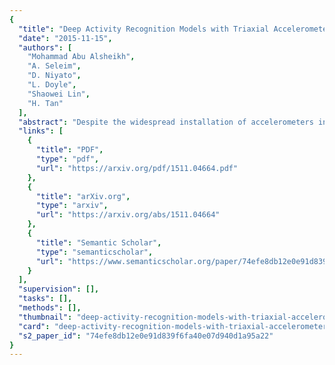 ```yaml
---
{
  "title": "Deep Activity Recognition Models with Triaxial Accelerometers",
  "date": "2015-11-15",
  "authors": [
    "Mohammad Abu Alsheikh",
    "A. Seleim",
    "D. Niyato",
    "L. Doyle",
    "Shaowei Lin",
    "H. Tan"
  ],
  "abstract": "Despite the widespread installation of accelerometers in almost all mobile phones and wearable devices, activity recognition using accelerometers is still immature due to the poor recognition accuracy of existing recognition methods and the scarcity of labeled training data. We consider the problem of human activity recognition using triaxial accelerometers and deep learning paradigms. This paper shows that deep activity recognition models (a) provide better recognition accuracy of human activities, (b) avoid the expensive design of handcrafted features in existing systems, and (c) utilize the massive unlabeled acceleration samples for unsupervised feature extraction. Moreover, a hybrid approach of deep learning and hidden Markov models (DL-HMM) is presented for sequential activity recognition. This hybrid approach integrates the hierarchical representations of deep activity recognition models with the stochastic modeling of temporal sequences in the hidden Markov models. We show substantial recognition improvement on real world datasets over state-of-the-art methods of human activity recognition using triaxial accelerometers.",
  "links": [
    {
      "title": "PDF",
      "type": "pdf",
      "url": "https://arxiv.org/pdf/1511.04664.pdf"
    },
    {
      "title": "arXiv.org",
      "type": "arxiv",
      "url": "https://arxiv.org/abs/1511.04664"
    },
    {
      "title": "Semantic Scholar",
      "type": "semanticscholar",
      "url": "https://www.semanticscholar.org/paper/74efe8db12e0e91d839f6fa40e07d940d1a95a22"
    }
  ],
  "supervision": [],
  "tasks": [],
  "methods": [],
  "thumbnail": "deep-activity-recognition-models-with-triaxial-accelerometers-thumb.jpg",
  "card": "deep-activity-recognition-models-with-triaxial-accelerometers-card.jpg",
  "s2_paper_id": "74efe8db12e0e91d839f6fa40e07d940d1a95a22"
}
---
```



